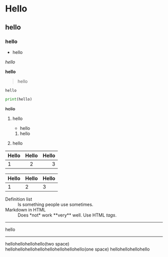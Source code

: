 # Hello

## hello

### hello

- hello

*hello*

**hello**

>hello

```
hello
```

```python
print(hello)
```

~~hello~~

1. hello

    * hello
    1. hello

3. hello

Hello | Hello | Hello
:---|:---:|---:
1 | 2 | 3

Hello | Hello | Hello
-|-|-
1 | 2 | 3

<dl>
  <dt>Definition list</dt>
  <dd>Is something people use sometimes.</dd>

  <dt>Markdown in HTML</dt>
  <dd>Does *not* work **very** well. Use HTML <em>tags</em>.</dd>
</dl>

___
hello
***

hellohellohellohello(two space)  
hellohellohellohellohellohellohellohello(one space)
hellohellohellohello